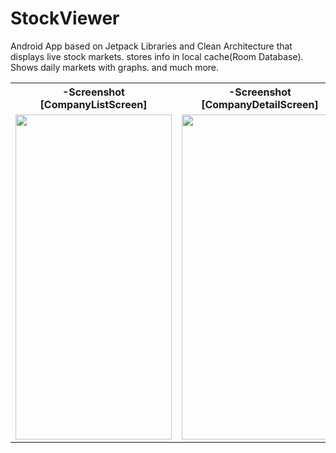 # StockViewer
Android App based on Jetpack Libraries and Clean Architecture that displays live stock markets. stores info in local cache(Room Database).  Shows daily markets with graphs. and much more.


<table>
<tr>
  <th>-Screenshot [CompanyListScreen]</th>
  <th>-Screenshot [CompanyDetailScreen]</th>
 </tr>
  <tr>
    <td><img src="https://user-images.githubusercontent.com/44189905/209911914-5eba3bd0-517e-4794-9551-92c5afe58c11.png" width="250" height="520"></td>
    <td><img src="https://user-images.githubusercontent.com/44189905/209912138-81787042-f768-42e2-8606-0c5b76d2a109.png" width="250" height="520"></td>
  </tr>
</table>
